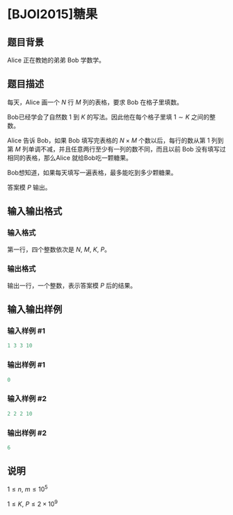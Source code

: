 # [BJOI2015]糖果

## 题目背景

Alice 正在教她的弟弟 Bob 学数学。 

## 题目描述

每天，Alice 画一个 $N$ 行 $M$ 列的表格，要求 Bob 在格子里填数。

Bob已经学会了自然数 $1$ 到 $K$ 的写法。因此他在每个格子里填 $1 \sim K$ 之间的整数。

Alice 告诉 Bob，如果 Bob 填写完表格的 $N \times M$ 个数以后，每行的数从第 $1$ 列到第 $M$ 列单调不减，并且任意两行至少有一列的数不同，而且以前 Bob 没有填写过相同的表格，那么Alice 就给Bob吃一颗糖果。

Bob想知道，如果每天填写一遍表格，最多能吃到多少颗糖果。

答案模 $P$ 输出。

## 输入输出格式

### 输入格式

第一行，四个整数依次是 $N,~M,~K,~P$。 

### 输出格式

输出一行，一个整数，表示答案模 $P$ 后的结果。 

## 输入输出样例

### 输入样例 #1

```cpp
1 3 3 10
```


### 输出样例 #1

```cpp
0
```


### 输入样例 #2

```cpp
2 2 2 10
```


### 输出样例 #2

```cpp
6
```


## 说明

$1 \leq n, ~m \leq 10^5$

$1 \leq K,~P \leq 2 \times 10^9$


